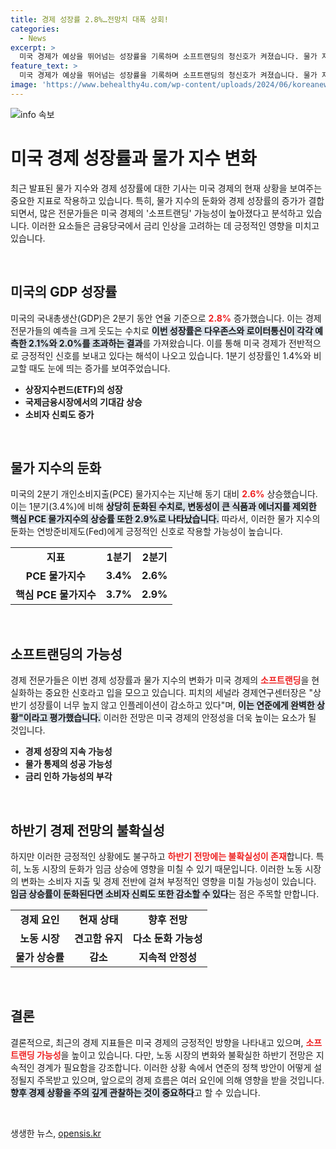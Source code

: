 ```yaml
---
title: 경제 성장률 2.8%…전망치 대폭 상회!
categories:
  - News
excerpt: >
  미국 경제가 예상을 뛰어넘는 성장률을 기록하며 소프트랜딩의 청신호가 켜졌습니다. 물가 지표 둔화는 금리 인하를 긍정적으로 시사하며, 하반기 전망은 여전히 불확실함에도 경제 회복에 대한 기대감이 커지고 있습니다.
feature_text: >
  미국 경제가 예상을 뛰어넘는 성장률을 기록하며 소프트랜딩의 청신호가 켜졌습니다. 물가 지표 둔화는 금리 인하를 긍정적으로 시사하며, 하반기 전망은 여전히 불확실함에도 경제 회복에 대한 기대감이 커지고 있습니다.
image: 'https://www.behealthy4u.com/wp-content/uploads/2024/06/koreanews.jpg'
---
```


<p><img src="https://www.behealthy4u.com/wp-content/uploads/2024/06/koreanews.jpg" alt="info 속보" /></p>

<h1 data-ke-size="size36">미국 경제 성장률과 물가 지수 변화</h1>

<p data-ke-size="size16">최근 발표된 물가 지수와 경제 성장률에 대한 기사는 미국 경제의 현재 상황을 보여주는 중요한 지표로 작용하고 있습니다. 특히, 물가 지수의 둔화와 경제 성장률의 증가가 결합되면서, 많은 전문가들은 미국 경제의 '소프트랜딩' 가능성이 높아졌다고 분석하고 있습니다. 이러한 요소들은 금융당국에서 금리 인상을 고려하는 데 긍정적인 영향을 미치고 있습니다.</p>

<p data-ke-size="size16">&nbsp;</p>

<h2 data-ke-size="size26">미국의 GDP 성장률</h2>

<p data-ke-size="size16">미국의 국내총생산(GDP)은 2분기 동안 연율 기준으로 <b><span style="color: #ee2323;">2.8%</span></b> 증가했습니다. 이는 경제 전문가들의 예측을 크게 웃도는 수치로 <b><span style="background-color: #21538527;">이번 성장률은 다우존스와 로이터통신이 각각 예측한 2.1%와 2.0%를 초과하는 결과</span></b>를 가져왔습니다. 이를 통해 미국 경제가 전반적으로 긍정적인 신호를 보내고 있다는 해석이 나오고 있습니다. 1분기 성장률인 1.4%와 비교할 때도 눈에 띄는 증가를 보여주었습니다.</p>

<ul>
    <li><b>상장지수펀드(ETF)의 성장</b></li>
    <li><b>국제금융시장에서의 기대감 상승</b></li>
    <li><b>소비자 신뢰도 증가</b></li>
</ul>

<p data-ke-size="size16">&nbsp;</p>

<h2 data-ke-size="size26">물가 지수의 둔화</h2>

<p data-ke-size="size16">미국의 2분기 개인소비지출(PCE) 물가지수는 지난해 동기 대비 <b><span style="color: #ee2323;">2.6%</span></b> 상승했습니다. 이는 1분기(3.4%)에 비해 <b><span style="background-color: #21538527;">상당히 둔화된 수치로, 변동성이 큰 식품과 에너지를 제외한 핵심 PCE 물가지수의 상승률 또한 2.9%로 나타났습니다.</span></b> 따라서, 이러한 물가 지수의 둔화는 연방준비제도(Fed)에게 긍정적인 신호로 작용할 가능성이 높습니다.</p>

<table>
    <tr>
        <td style="text-align: center; height: 17px;"><b>지표</b></td>
        <td style="text-align: center; height: 17px;"><b>1분기</b></td>
        <td style="text-align: center; height: 17px;"><b>2분기</b></td>
    </tr>
    <tr>
        <td style="text-align: center; height: 17px;"><b>PCE 물가지수</b></td>
        <td style="text-align: center; height: 17px;"><b>3.4%</b></td>
        <td style="text-align: center; height: 17px;"><b>2.6%</b></td>
    </tr>
    <tr>
        <td style="text-align: center; height: 17px;"><b>핵심 PCE 물가지수</b></td>
        <td style="text-align: center; height: 17px;"><b>3.7%</b></td>
        <td style="text-align: center; height: 17px;"><b>2.9%</b></td>
    </tr>
</table>

<p data-ke-size="size16">&nbsp;</p>

<h2 data-ke-size="size26">소프트랜딩의 가능성</h2>

<p data-ke-size="size16">경제 전문가들은 이번 경제 성장률과 물가 지수의 변화가 미국 경제의 <b><span style="color: #ee2323;">소프트랜딩</span></b>을 현실화하는 중요한 신호라고 입을 모으고 있습니다. 피치의 세널라 경제연구센터장은 "상반기 성장률이 너무 높지 않고 인플레이션이 감소하고 있다"며, <b><span style="background-color: #21538527;">이는 연준에게 완벽한 상황"이라고 평가했습니다.</span></b> 이러한 전망은 미국 경제의 안정성을 더욱 높이는 요소가 될 것입니다.</p>

<ul>
    <li><b>경제 성장의 지속 가능성</b></li>
    <li><b>물가 통제의 성공 가능성</b></li>
    <li><b>금리 인하 가능성의 부각</b></li>
</ul>

<p data-ke-size="size16">&nbsp;</p>

<h2 data-ke-size="size26">하반기 경제 전망의 불확실성</h2>

<p data-ke-size="size16">하지만 이러한 긍정적인 상황에도 불구하고 <b><span style="color: #ee2323;">하반기 전망에는 불확실성이 존재</span></b>합니다. 특히, 노동 시장의 둔화가 임금 상승에 영향을 미칠 수 있기 때문입니다. 이러한 노동 시장의 변화는 소비자 지출 및 경제 전반에 걸쳐 부정적인 영향을 미칠 가능성이 있습니다. <b><span style="background-color: #21538527;">임금 상승률이 둔화된다면 소비자 신뢰도 또한 감소할 수 있다</span></b>는 점은 주목할 만합니다.</p>

<table>
    <tr>
        <td style="text-align: center; height: 17px;"><b>경제 요인</b></td>
        <td style="text-align: center; height: 17px;"><b>현재 상태</b></td>
        <td style="text-align: center; height: 17px;"><b>향후 전망</b></td>
    </tr>
    <tr>
        <td style="text-align: center; height: 17px;"><b>노동 시장</b></td>
        <td style="text-align: center; height: 17px;"><b>견고함 유지</b></td>
        <td style="text-align: center; height: 17px;"><b>다소 둔화 가능성</b></td>
    </tr>
    <tr>
        <td style="text-align: center; height: 17px;"><b>물가 상승률</b></td>
        <td style="text-align: center; height: 17px;"><b>감소</b></td>
        <td style="text-align: center; height: 17px;"><b>지속적 안정성</b></td>
    </tr>
</table>

<p data-ke-size="size16">&nbsp;</p>

<h2 data-ke-size="size26">결론</h2>

<p data-ke-size="size16">결론적으로, 최근의 경제 지표들은 미국 경제의 긍정적인 방향을 나타내고 있으며, <b><span style="color: #ee2323;">소프트랜딩 가능성</span></b>을 높이고 있습니다. 다만, 노동 시장의 변화와 불확실한 하반기 전망은 지속적인 경계가 필요함을 강조합니다. 이러한 상황 속에서 연준의 정책 방안이 어떻게 설정될지 주목받고 있으며, 앞으로의 경제 흐름은 여러 요인에 의해 영향을 받을 것입니다. <b><span style="background-color: #21538527;">향후 경제 상황을 주의 깊게 관찰하는 것이 중요하다</span></b>고 할 수 있습니다.</p>

<p data-ke-size="size16">&nbsp;</p>
생생한 뉴스, <a href="https://opensis.kr" rel="dofollow">opensis.kr</a>



